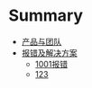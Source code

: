# Summary

* [产品与团队](README.md)
* [报错及解决方案](bao-cuo-jie-jue.md)
  * [1001报错](bao-cuo-jie-jue/123.md)
  * [123](bao-cuo-jie-jue/123.md)

